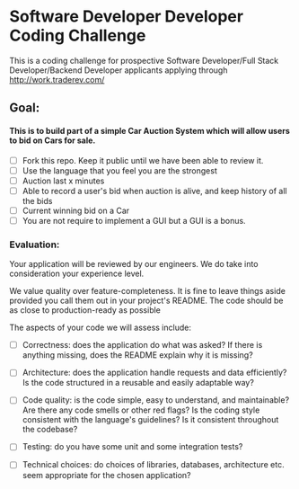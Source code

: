 # Software Developer Developer Coding Challenge

This is a coding challenge for prospective Software Developer/Full Stack Developer/Backend Developer applicants applying through http://work.traderev.com/

## Goal:

#### This is to build part of a simple Car Auction System which will allow users to bid on Cars for sale.

- [ ] Fork this repo. Keep it public until we have been able to review it.
- [ ] Use the language that you feel you are the strongest
- [ ] Auction last x minutes
- [ ] Able to record a user's bid when auction is alive, and keep history of all the bids
- [ ] Current winning bid on a Car
- [ ] You are not require to implement a GUI but a GUI is a bonus.

### Evaluation:
Your application will be reviewed by our engineers. We do take into consideration your experience level.

We value quality over feature-completeness. It is fine to leave things aside provided you call them out in your project's README. The code should be as close to production-ready as possible

The aspects of your code we will assess include:
- [ ] Correctness: does the application do what was asked? If there is anything missing, does the README explain why it is missing?
- [ ] Architecture: does the application handle requests and data efficiently? Is the code structured in a reusable and easily adaptable way?
- [ ] Code quality: is the code simple, easy to understand, and maintainable? Are there any code smells or other red flags? Is the coding style consistent with the language's guidelines? Is it consistent throughout the codebase?
- [ ] Testing: do you have some unit and some integration tests?
- [ ] Technical choices: do choices of libraries, databases, architecture etc. seem appropriate for the chosen application?












